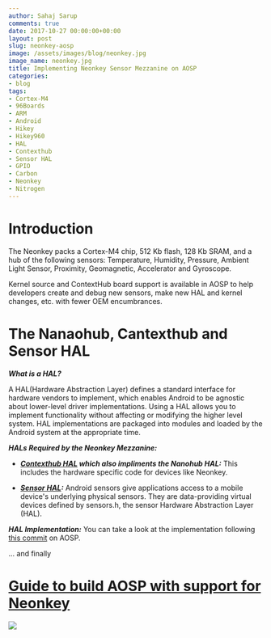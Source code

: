 ```yaml
---
author: Sahaj Sarup
comments: true
date: 2017-10-27 00:00:00+00:00
layout: post
slug: neonkey-aosp
image: /assets/images/blog/neonkey.jpg
image_name: neonkey.jpg
title: Implementing Neonkey Sensor Mezzanine on AOSP
categories:
- blog
tags:
- Cortex-M4
- 96Boards
- ARM
- Android
- Hikey
- Hikey960
- HAL
- Contexthub
- Sensor HAL
- GPIO
- Carbon
- Neonkey
- Nitrogen
---
```


# **Introduction**

The Neonkey packs a Cortex-M4 chip, 512 Kb flash, 128 Kb SRAM, and a hub of the following sensors: Temperature, Humidity, Pressure, Ambient Light Sensor, Proximity, Geomagnetic, Accelerator and Gyroscope.

Kernel source and ContextHub board support is available in AOSP to help developers create and debug new sensors, make new HAL and kernel changes, etc. with fewer OEM encumbrances.

# **The Nanaohub, Cantexthub and Sensor HAL**

***What is a HAL?***

A HAL(Hardware Abstraction Layer) defines a standard interface for hardware vendors to implement, which enables Android to be agnostic about lower-level driver implementations. Using a HAL allows you to implement functionality without affecting or modifying the higher level system. HAL implementations are packaged into modules and loaded by the Android system at the appropriate time.

***HALs Required by the Neonkey Mezzanine:***

  - ***[Contexthub HAL](https://source.android.com/reference/hal/structcontext__hub__t) which also impliments the Nanohub HAL:*** This includes the hardware specific code for devices like Neonkey.

  - ***[Sensor HAL](https://source.android.com/devices/sensors/):*** Android sensors give applications access to a mobile device's underlying physical sensors. They are data-providing virtual devices defined by sensors.h, the sensor Hardware Abstraction Layer (HAL).

***HAL Implementation:*** You can take a look at the implementation following [this commit](https://android.googlesource.com/device/linaro/hikey/+/b9e25d10c021d21356bb751af3f5e00a84b502bf%5E1..b9e25d10c021d21356bb751af3f5e00a84b502bf/) on AOSP.

... and finally

# **[Guide to build AOSP with support for Neonkey](https://github.com/96boards/documentation/blob/master/mezzanine/neonkey/guides/neonkey-aosp-build.md)**

![](http://i.imgur.com/Uw3oaL2.gif)
